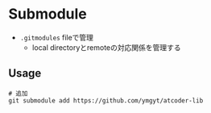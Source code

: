 # Submodule

* `.gitmodules` fileで管理
  * local directoryとremoteの対応関係を管理する

## Usage

```shell
# 追加
git submodule add https://github.com/ymgyt/atcoder-lib

```
